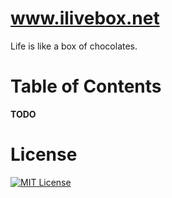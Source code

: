 # www.ilivebox.net
Life is like a box of chocolates.

# Table of Contents
**TODO**

# License
[![MIT License](https://img.shields.io/badge/license-MIT-blue.svg?style=flat)](/LICENSE)
